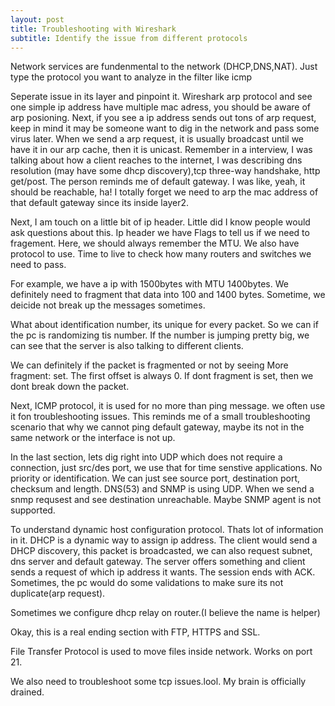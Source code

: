 ```yaml
---
layout: post
title: Troubleshooting with Wireshark
subtitle: Identify the issue from different protocols
---
```

Network services are fundenmental to the network (DHCP,DNS,NAT). Just type the protocol you want to analyze in the filter like icmp

Seperate issue in its layer and pinpoint it. Wireshark arp protocol and see one simple ip address have multiple mac adress, you should be aware of arp posioning. Next, if you see a ip address sends out tons of arp request, keep in mind it may be someone want to dig in the network and pass some virus later. When we send a arp request, it is usually broadcast until we have it in our arp cache, then it is unicast. Remember in a interview, I was talking about how a client reaches to the internet, I was describing dns resolution (may have some dhcp discovery),tcp three-way handshake, http get/post. The person reminds me of default gateway. I was like, yeah, it should be reachable, ha! I totally forget we need to arp the mac address of that default gateway since its inside layer2. 

Next, I am touch on a little bit of ip header. Little did I know people would ask questions about this. Ip header we have Flags to tell us if we need to fragement. Here, we should always remember the MTU. We also have protocol to use. Time to live to check how many routers and switches we need to pass. 

For example, we have a ip with 1500bytes with MTU 1400bytes. We definitely need to fragment that data into 100 and 1400 bytes. Sometime, we deicide not break up the messages sometimes. 

What about identification number, its unique for every packet. So we can if the pc is randomizing tis number. If the number is jumping pretty big, we can see that the server is also talking to different clients.

We can definitely if the packet is fragmented or not by seeing More fragment: set. The first offset is always 0. If dont fragment is set, then we dont break down the packet.

Next, ICMP protocol, it is used for no more than ping message. we often use it fon troubleshooting issues. This reminds me of a small troubleshooting scenario that why we cannot ping default gateway, maybe its not in the same network or the interface is not up. 

In the last section, lets dig right into UDP which does not require a connection, just src/des port, we use that for time senstive applications. No priority or identification. We can just see source port, destination port, checksum and length. DNS(53) and SNMP is using UDP. When we send a snmp requsest and see destination unreachable. Maybe SNMP agent is not supported. 

To understand dynamic host configuration protocol. Thats lot of information in it. DHCP is a dynamic way to assign ip address. The client would send a DHCP discovery, this packet is broadcasted, we can also request subnet, dns server and default gateway. The server offers something and client sends a request of which ip address it wants. The session ends with ACK. Sometimes, the pc would do some validations to make sure its not duplicate(arp request). 

Sometimes we configure dhcp relay on router.(I believe the name is helper)

Okay, this is a real ending section with FTP, HTTPS and SSL.

File Transfer Protocol is used to move files inside network. Works on port 21. 

We also need to troubleshoot some tcp issues.lool. My brain is officially drained.
 
